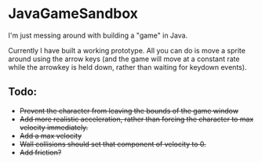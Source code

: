 # JavaGameSandbox

I'm just messing around with building a "game" in Java.

Currently I have built a working prototype. All you can do is move a sprite around using the arrow keys (and the game will move at a constant rate while the arrowkey is held down, rather than waiting for keydown events).

## Todo:

- ~~Prevent the character from leaving the bounds of the game window~~
- ~~Add more realistic acceleration, rather than forcing the character to max velocity immediately.~~
- ~~Add a max velocity~~
- ~~Wall collisions should set that component of velocity to 0.~~
- ~~Add friction?~~
